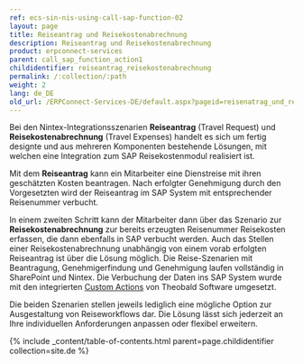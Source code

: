 ```yaml
---
ref: ecs-sin-nis-using-call-sap-function-02
layout: page
title: Reiseantrag und Reisekostenabrechnung
description: Reiseantrag und Reisekostenabrechnung
product: erpconnect-services
parent: call_sap_function_action1
childidentifier: reiseantrag_reisekostenabrechnung
permalink: /:collection/:path
weight: 2
lang: de_DE
old_url: /ERPConnect-Services-DE/default.aspx?pageid=reisenatrag_und_reisekostenabrechnung__
---
```


Bei den Nintex-Integrationsszenarien **Reiseantrag** (Travel Request) und **Reisekostenabrechnung** (Travel Expenses) handelt es sich um fertig designte und aus mehreren Komponenten bestehende Lösungen, mit welchen eine Integration zum SAP Reisekostenmodul realisiert ist. 

Mit dem **Reiseantrag** kann ein Mitarbeiter eine Dienstreise mit ihren geschätzten Kosten beantragen. Nach erfolgter Genehmigung durch den Vorgesetzten wird der Reiseantrag im SAP System mit entsprechender Reisenummer verbucht. 

In einem zweiten Schritt kann der Mitarbeiter dann über das Szenario zur **Reisekostenabrechnung** zur bereits erzeugten Reisenummer Reisekosten erfassen, die dann ebenfalls in SAP verbucht werden. Auch das Stellen einer Reisekostenabrechnung unabhängig von einem vorab erfolgten Reiseantrag ist über die Lösung möglich. Die Reise-Szenarien mit Beantragung, Genehmigerfindung und Genehmigung laufen vollständig in SharePoint und Nintex. Die Verbuchung der Daten ins SAP System wurde mit den integrierten [Custom Actions]() von Theobald Software umgesetzt.  

Die beiden Szenarien stellen jeweils lediglich eine mögliche Option zur Ausgestaltung von Reiseworkflows dar. Die Lösung lässt sich jederzeit an Ihre individuellen Anforderungen anpassen oder flexibel erweitern.   

{% include _content/table-of-contents.html parent=page.childidentifier collection=site.de %}